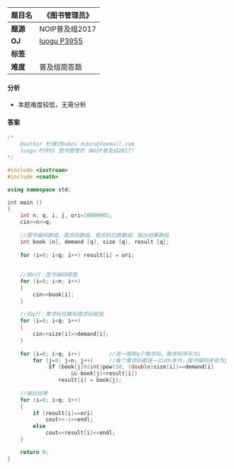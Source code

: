 |题目名|《图书管理员》|  
|---|---|  
|**题源**|NOIP普及组2017|  
|**OJ**|[luogu P3955](https://www.luogu.org/problemnew/show/P3955)|  
|**标签**||  
|**难度**|普及组简答题|  

#### 分析  
* 本题难度较低，无需分析  
#### 答案  
```cpp
/* 	
	@author 杜博识Dubos dubos@foxmail.com
	luogu P3955 图书管理员（NOIP普及组2017） 
*/

#include <iostream>
#include <cmath>

using namespace std;

int main ()
{
	int n, q, i, j, ori=10000001;
	cin>>n>>q;
	
	//图书编码数组，需求码数组，需求码位数数组，输出结果数组 
	int book [n], demand [q], size [q], result [q];
	
	for (i=0; i<q; i++) result[i] = ori;
	
	
	//前n行：图书编码赋值 
	for (i=0; i<n; i++)
	{
		cin>>book[i];
	}
	
	//后q行：需求码位数和需求码赋值
	for (i=0; i<q; i++)
	{
		cin>>size[i]>>demand[i];	
	}
	
	for (i=0; i<q; i++)			//逐一搜索q个需求码，需求码序号为i 
		for (j=0; j<n; j++)		//每个需求码都逐一比对n本书，图书编码序号为j
			 if (book[j]%(int)pow(10, (double)size[i])==demand[i] 
			 		&& book[j]<result[i])
				result[i] = book[j];
	
	//输出结果 
	for (i=0; i<q; i++)
	{
		if (result[i]==ori)
			cout<<-1<<endl;
		else
			cout<<result[i]<<endl;
	}

	return 0;
}
```
